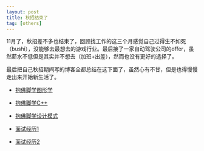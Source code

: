 ```yaml
---
layout: post
title: 秋招结束了
tag: [others]
---
```


11月了，秋招差不多也结束了，回顾找工作的这三个月感觉自己过得生不如死（bushi），没能够去最想去的游戏行业。最后接了一家自动驾驶公司的offer，虽然薪水不低但是其实并不想去（加班+出差），然而也没有更好的选择了。

最后把自己秋招期间写的博客全都总结在这下面了，虽然心有不甘，但是也得慢慢走出来开始新生活了。

- [抱佛脚学图形学](https://jyyyjyyyj.github.io/2022-09-03-graphics_basics/)

- [抱佛脚学C++](https://jyyyjyyyj.github.io/2022-09-17-cppbasic/)

- [抱佛脚学设计模式](https://jyyyjyyyj.github.io/2022-10-01-design_pattern/)

- [面试经历1](https://jyyyjyyyj.github.io/2022-10-13-happy_interview/)

- [面试经历2](https://jyyyjyyyj.github.io/2022-10-19-sad_interview/)